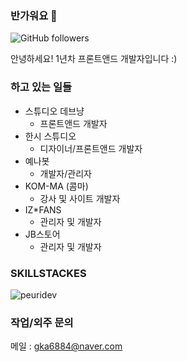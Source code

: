 ### 반가워요 👋
<p><img alt="GitHub followers" src="https://img.shields.io/github/followers/peuridev?style=social"></p>
안녕하세요! 1년차 프론트앤드 개발자입니다 :)

### 하고 있는 일들
- 스튜디오 데브냥
  - 프론트앤드 개발자
- 한시 스튜디오
  - 디자이너/프론트앤드 개발자
- 예나봇
  - 개발자/관리자
- KOM-MA (콤마)
  - 강사 및 사이트 개발자
- IZ*FANS
  - 관리자 및 개발자
- JB스토어
  - 관리자 및 개발자

### SKILLSTACKES
<p><img align="center" src="https://github-readme-stats.vercel.app/api/top-langs?username=peuridev&show_icons=true&locale=en&layout=compact" alt="peuridev" /></p>

### 작업/외주 문의
메일 : gka6884@naver.com
